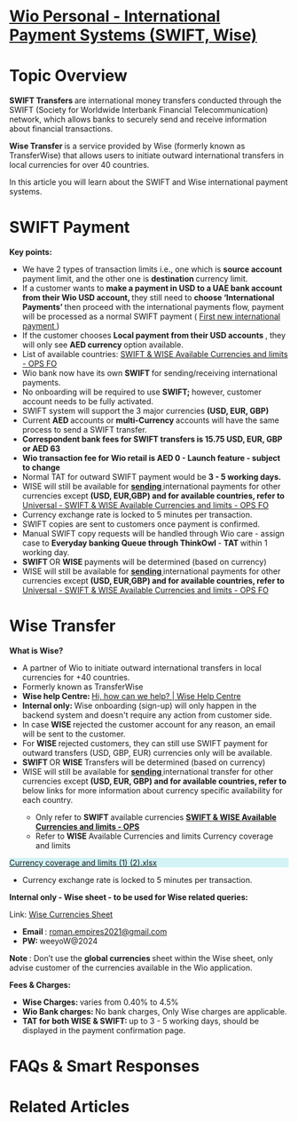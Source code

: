 # [Wio Personal - International Payment Systems (SWIFT, Wise)](https://app.getguru.com/card/iARzkLBT/Wio-Personal-International-Payment-Systems-SWIFT-Wise)

<p class="ghq-card-content__paragraph ghq-is-empty" data-ghq-card-content-type="paragraph">
</p>
<h1 class="ghq-card-content__large-heading" data-ghq-card-content-type="LARGE_HEADING">
 Topic Overview
</h1>
<p class="ghq-card-content__paragraph" data-ghq-card-content-type="paragraph">
 <strong class="ghq-card-content__bold" data-ghq-card-content-type="BOLD">
  SWIFT Transfers
 </strong>
 are international money transfers conducted through the SWIFT (Society for Worldwide Interbank Financial Telecommunication) network, which allows banks to securely send and receive information about financial transactions.
</p>
<p class="ghq-card-content__paragraph" data-ghq-card-content-type="paragraph">
 <strong class="ghq-card-content__bold" data-ghq-card-content-type="BOLD">
  Wise Transfer
 </strong>
 is a service provided by Wise (formerly known as TransferWise) that allows users to initiate outward international transfers in local currencies for over 40 countries.
</p>
<p class="ghq-card-content__paragraph" data-ghq-card-content-type="paragraph">
 In this article you will learn about the SWIFT and Wise international payment systems.
</p>
<p class="ghq-card-content__paragraph ghq-is-empty" data-ghq-card-content-type="paragraph">
</p>
<h1 class="ghq-card-content__large-heading" data-ghq-card-content-type="LARGE_HEADING">
 SWIFT Payment
</h1>
<p class="ghq-card-content__paragraph" data-ghq-card-content-type="paragraph">
 <strong class="ghq-card-content__bold" data-ghq-card-content-type="BOLD">
  Key points:
 </strong>
</p>
<ul class="ghq-card-content__bulleted-list" data-ghq-card-content-type="BULLETED_LIST">
 <li class="ghq-card-content__bulleted-list-item" data-ghq-card-content-type="BULLETED_LIST_ITEM">
  We have 2 types of transaction limits i.e., one which is
  <strong class="ghq-card-content__bold" data-ghq-card-content-type="BOLD">
   source account
  </strong>
  payment limit, and the other one is
  <strong class="ghq-card-content__bold" data-ghq-card-content-type="BOLD">
   destination
  </strong>
  currency limit.
 </li>
 <li class="ghq-card-content__bulleted-list-item" data-ghq-card-content-type="BULLETED_LIST_ITEM">
  If a customer wants to
  <strong class="ghq-card-content__bold" data-ghq-card-content-type="BOLD">
   make a payment in USD to a UAE bank account from their Wio USD account,
  </strong>
  they still need to
  <strong class="ghq-card-content__bold" data-ghq-card-content-type="BOLD">
   choose ‘International Payments’
  </strong>
  then proceed with the international payments flow, payment will be processed as a normal SWIFT payment (
  <a class="ghq-card-content__link" data-ghq-card-content-type="LINK" href="https://wiobank.atlassian.net/wiki/spaces/ADQFS/pages/552894469/Local+International+Transfers+Payment+Gateways-+Ops+FO#First-new-international-payment" rel="noopener noreferrer" target="_blank">
   First new international payment
  </a>
  )
 </li>
 <li class="ghq-card-content__bulleted-list-item" data-ghq-card-content-type="BULLETED_LIST_ITEM">
  If the customer chooses
  <strong class="ghq-card-content__bold" data-ghq-card-content-type="BOLD">
   Local payment from their USD accounts
  </strong>
  , they will only see
  <strong class="ghq-card-content__bold" data-ghq-card-content-type="BOLD">
   AED currency
  </strong>
  option available.
 </li>
 <li class="ghq-card-content__bulleted-list-item" data-ghq-card-content-type="BULLETED_LIST_ITEM">
  List of available countries:
  <a class="ghq-card-content__link" data-ghq-card-content-type="LINK" href="https://wiobank.atlassian.net/wiki/spaces/wpediasme/pages/768770260" rel="noopener noreferrer" target="_blank">
   SWIFT &amp; WISE Available Currencies and limits - OPS FO
  </a>
 </li>
 <li class="ghq-card-content__bulleted-list-item" data-ghq-card-content-type="BULLETED_LIST_ITEM">
  Wio bank now have its own
  <strong class="ghq-card-content__bold" data-ghq-card-content-type="BOLD">
   SWIFT
  </strong>
  for sending/receiving international payments.
 </li>
 <li class="ghq-card-content__bulleted-list-item" data-ghq-card-content-type="BULLETED_LIST_ITEM">
  No onboarding will be required to use
  <strong class="ghq-card-content__bold" data-ghq-card-content-type="BOLD">
   SWIFT;
  </strong>
  however, customer account needs to be fully activated.
 </li>
 <li class="ghq-card-content__bulleted-list-item" data-ghq-card-content-type="BULLETED_LIST_ITEM">
  SWIFT system will support the 3 major currencies
  <strong class="ghq-card-content__bold" data-ghq-card-content-type="BOLD">
   (USD, EUR, GBP)
  </strong>
 </li>
 <li class="ghq-card-content__bulleted-list-item" data-ghq-card-content-type="BULLETED_LIST_ITEM">
  Current
  <strong class="ghq-card-content__bold" data-ghq-card-content-type="BOLD">
   AED
  </strong>
  accounts or
  <strong class="ghq-card-content__bold" data-ghq-card-content-type="BOLD">
   multi-Currency
  </strong>
  accounts will have the same process to send a SWIFT transfer.
 </li>
 <li class="ghq-card-content__bulleted-list-item" data-ghq-card-content-type="BULLETED_LIST_ITEM">
  <strong class="ghq-card-content__bold" data-ghq-card-content-type="BOLD">
   Correspondent bank fees for SWIFT transfers is 15.75 USD, EUR, GBP or AED 63
  </strong>
 </li>
 <li class="ghq-card-content__bulleted-list-item" data-ghq-card-content-type="BULLETED_LIST_ITEM">
  <strong class="ghq-card-content__bold" data-ghq-card-content-type="BOLD">
   Wio transaction fee for Wio retail is AED 0 - Launch feature - subject to change
  </strong>
 </li>
 <li class="ghq-card-content__bulleted-list-item" data-ghq-card-content-type="BULLETED_LIST_ITEM">
  Normal TAT for outward SWIFT payment would be
  <strong class="ghq-card-content__bold" data-ghq-card-content-type="BOLD">
   3 - 5 working days.
  </strong>
 </li>
 <li class="ghq-card-content__bulleted-list-item" data-ghq-card-content-type="BULLETED_LIST_ITEM">
  WISE will still be available for
  <strong class="ghq-card-content__bold" data-ghq-card-content-type="BOLD">
   <u class="ghq-card-content__underline" data-ghq-card-content-type="UNDERLINE" style="text-decoration:underline">
    sending
   </u>
  </strong>
  international payments for other currencies except
  <strong class="ghq-card-content__bold" data-ghq-card-content-type="BOLD">
   (USD, EUR,GBP) and for available countries, refer to
  </strong>
  <a class="ghq-card-content__link" data-ghq-card-content-type="LINK" href="https://wiobank.atlassian.net/wiki/spaces/wpediasme/pages/768770260" rel="noopener noreferrer" target="_blank">
   Universal - SWIFT &amp; WISE Available Currencies and limits - OPS FO
  </a>
 </li>
 <li class="ghq-card-content__bulleted-list-item" data-ghq-card-content-type="BULLETED_LIST_ITEM">
  Currency exchange rate is locked to 5 minutes per transaction.
 </li>
 <li class="ghq-card-content__bulleted-list-item" data-ghq-card-content-type="BULLETED_LIST_ITEM">
  SWIFT copies are sent to customers once payment is confirmed.
 </li>
 <li class="ghq-card-content__bulleted-list-item" data-ghq-card-content-type="BULLETED_LIST_ITEM">
  Manual SWIFT copy requests will be handled through Wio care - assign case to
  <strong class="ghq-card-content__bold" data-ghq-card-content-type="BOLD">
   Everyday banking Queue through ThinkOwl
  </strong>
  -
  <strong class="ghq-card-content__bold" data-ghq-card-content-type="BOLD">
   TAT
  </strong>
  within 1 working day.
 </li>
 <li class="ghq-card-content__bulleted-list-item" data-ghq-card-content-type="BULLETED_LIST_ITEM">
  <strong class="ghq-card-content__bold" data-ghq-card-content-type="BOLD">
   SWIFT
  </strong>
  OR
  <strong class="ghq-card-content__bold" data-ghq-card-content-type="BOLD">
   WISE
  </strong>
  payments will be determined (based on currency)
 </li>
 <li class="ghq-card-content__bulleted-list-item" data-ghq-card-content-type="BULLETED_LIST_ITEM">
  WISE will still be available for
  <strong class="ghq-card-content__bold" data-ghq-card-content-type="BOLD">
   <u class="ghq-card-content__underline" data-ghq-card-content-type="UNDERLINE" style="text-decoration:underline">
    sending
   </u>
  </strong>
  international payments for other currencies except
  <strong class="ghq-card-content__bold" data-ghq-card-content-type="BOLD">
   (USD, EUR,GBP) and for available countries, refer to
  </strong>
  <a class="ghq-card-content__link" data-ghq-card-content-type="LINK" href="https://wiobank.atlassian.net/wiki/spaces/wpediasme/pages/768770260" rel="noopener noreferrer" target="_blank">
   Universal - SWIFT &amp; WISE Available Currencies and limits - OPS FO
  </a>
 </li>
</ul>
<p class="ghq-card-content__paragraph ghq-is-empty" data-ghq-card-content-type="paragraph">
</p>
<h1 class="ghq-card-content__large-heading" data-ghq-card-content-type="LARGE_HEADING">
 Wise Transfer
</h1>
<p class="ghq-card-content__paragraph" data-ghq-card-content-type="paragraph">
 <strong class="ghq-card-content__bold" data-ghq-card-content-type="BOLD">
  What is Wise?
 </strong>
</p>
<ul class="ghq-card-content__bulleted-list" data-ghq-card-content-type="BULLETED_LIST">
 <li class="ghq-card-content__bulleted-list-item" data-ghq-card-content-type="BULLETED_LIST_ITEM">
  A partner of Wio to initiate outward international transfers in local currencies for +40 countries.
 </li>
 <li class="ghq-card-content__bulleted-list-item" data-ghq-card-content-type="BULLETED_LIST_ITEM">
  Formerly known as TransferWise
 </li>
 <li class="ghq-card-content__bulleted-list-item" data-ghq-card-content-type="BULLETED_LIST_ITEM">
  <strong class="ghq-card-content__bold" data-ghq-card-content-type="BOLD">
   Wise help Centre:
  </strong>
  <a class="ghq-card-content__link" data-ghq-card-content-type="LINK" href="https://wise.com/help/" rel="noopener noreferrer" target="_blank">
   Hi, how can we help? | Wise Help Centre
  </a>
 </li>
 <li class="ghq-card-content__bulleted-list-item" data-ghq-card-content-type="BULLETED_LIST_ITEM">
  <strong class="ghq-card-content__bold" data-ghq-card-content-type="BOLD">
   Internal only:
  </strong>
  Wise onboarding (sign-up) will only happen in the backend system and doesn't require any action from customer side.
 </li>
 <li class="ghq-card-content__bulleted-list-item" data-ghq-card-content-type="BULLETED_LIST_ITEM">
  In case
  <strong class="ghq-card-content__bold" data-ghq-card-content-type="BOLD">
   WISE
  </strong>
  rejected the customer account for any reason, an email will be sent to the customer.
 </li>
 <li class="ghq-card-content__bulleted-list-item" data-ghq-card-content-type="BULLETED_LIST_ITEM">
  For
  <strong class="ghq-card-content__bold" data-ghq-card-content-type="BOLD">
   WISE
  </strong>
  rejected customers, they can still use SWIFT payment for outward transfers (USD, GBP, EUR) currencies only will be available.
 </li>
 <li class="ghq-card-content__bulleted-list-item" data-ghq-card-content-type="BULLETED_LIST_ITEM">
  <strong class="ghq-card-content__bold" data-ghq-card-content-type="BOLD">
   SWIFT
  </strong>
  OR
  <strong class="ghq-card-content__bold" data-ghq-card-content-type="BOLD">
   WISE
  </strong>
  Transfers will be determined (based on currency)
 </li>
 <li class="ghq-card-content__bulleted-list-item" data-ghq-card-content-type="BULLETED_LIST_ITEM">
  WISE will still be available for
  <strong class="ghq-card-content__bold" data-ghq-card-content-type="BOLD">
   <u class="ghq-card-content__underline" data-ghq-card-content-type="UNDERLINE" style="text-decoration:underline">
    sending
   </u>
  </strong>
  international transfer for other currencies except
  <strong class="ghq-card-content__bold" data-ghq-card-content-type="BOLD">
   (USD, EUR, GBP) and for available countries, refer to
  </strong>
  below links for more information about currency specific availability for each country.
 </li>
 <ul class="ghq-card-content__bulleted-list" data-ghq-card-content-type="BULLETED_LIST">
  <li class="ghq-card-content__bulleted-list-item" data-ghq-card-content-type="BULLETED_LIST_ITEM">
   Only refer to
   <strong class="ghq-card-content__bold" data-ghq-card-content-type="BOLD">
    SWIFT
   </strong>
   available currencies
   <a class="ghq-card-content__link" data-ghq-card-content-type="LINK" href="https://wiobank.atlassian.net/l/cp/4y79QzZQ" rel="noopener noreferrer" target="_blank">
    <strong class="ghq-card-content__bold" data-ghq-card-content-type="BOLD">
     SWIFT &amp; WISE Available Currencies and limits - OPS
    </strong>
   </a>
  </li>
  <li class="ghq-card-content__bulleted-list-item" data-ghq-card-content-type="BULLETED_LIST_ITEM">
   Refer to
   <strong class="ghq-card-content__bold" data-ghq-card-content-type="BOLD">
    WISE
   </strong>
   Available Currencies and limits Currency coverage and limits
  </li>
 </ul>
</ul>
<section class="ghq-card-content__callout" data-ghq-card-content-type="CALLOUT" data-ghq-color="blue" style="background-color: #00bcd62b;">
 <p class="ghq-card-content__paragraph" data-ghq-card-content-type="paragraph">
  <a class="ghq-card-content__file" data-ghq-card-content-filename="undefined" data-ghq-card-content-type="FILE" href="https://content.api.getguru.com/files/view/1061f418-169b-49f7-adbe-24deee2e292b" rel="noopener noreferrer" target="_blank">
   Currency coverage and limits (1) (2).xlsx
  </a>
 </p>
</section>
<p class="ghq-card-content__paragraph" data-ghq-card-content-type="paragraph">
</p>
<ul class="ghq-card-content__bulleted-list" data-ghq-card-content-type="BULLETED_LIST">
 <li class="ghq-card-content__bulleted-list-item" data-ghq-card-content-type="BULLETED_LIST_ITEM">
  Currency exchange rate is locked to 5 minutes per transaction.
 </li>
</ul>
<p class="ghq-card-content__paragraph" data-ghq-card-content-type="paragraph">
 <strong class="ghq-card-content__bold" data-ghq-card-content-type="BOLD">
  Internal only - Wise sheet - to be used for Wise related queries:
 </strong>
</p>
<p class="ghq-card-content__paragraph" data-ghq-card-content-type="paragraph">
 Link:
 <a class="ghq-card-content__link" data-ghq-card-content-type="LINK" href="https://docs.google.com/spreadsheets/d/1N4OXPTL9VwQbvMmz66UUUdyAS_euKiTObSORF-A3qFE/edit#gid=1340615662" rel="noopener noreferrer" target="_blank">
  Wise Currencies Sheet
 </a>
</p>
<ul class="ghq-card-content__bulleted-list" data-ghq-card-content-type="BULLETED_LIST">
 <li class="ghq-card-content__bulleted-list-item" data-ghq-card-content-type="BULLETED_LIST_ITEM">
  <strong class="ghq-card-content__bold" data-ghq-card-content-type="BOLD">
   Email
  </strong>
  :
  <a class="ghq-card-content__link" data-ghq-card-content-type="LINK" href="mailto:roman.empires2021@gmail.com">
   roman.empires2021@gmail.com
  </a>
 </li>
 <li class="ghq-card-content__bulleted-list-item" data-ghq-card-content-type="BULLETED_LIST_ITEM">
  <strong class="ghq-card-content__bold" data-ghq-card-content-type="BOLD">
   PW:
  </strong>
  weeyoW@2024
 </li>
</ul>
<p class="ghq-card-content__paragraph" data-ghq-card-content-type="paragraph">
 <strong class="ghq-card-content__bold" data-ghq-card-content-type="BOLD">
  Note
 </strong>
 : Don’t use the
 <strong class="ghq-card-content__bold" data-ghq-card-content-type="BOLD">
  global currencies
 </strong>
 sheet within the Wise sheet, only advise customer of the currencies available in the Wio application.
</p>
<p class="ghq-card-content__paragraph" data-ghq-card-content-type="paragraph">
 <strong class="ghq-card-content__bold" data-ghq-card-content-type="BOLD">
  Fees &amp; Charges:
 </strong>
</p>
<ul class="ghq-card-content__bulleted-list" data-ghq-card-content-type="BULLETED_LIST">
 <li class="ghq-card-content__bulleted-list-item" data-ghq-card-content-type="BULLETED_LIST_ITEM">
  <strong class="ghq-card-content__bold" data-ghq-card-content-type="BOLD">
   Wise Charges:
  </strong>
  varies
  <strong class="ghq-card-content__bold" data-ghq-card-content-type="BOLD">
  </strong>
  from 0.40% to 4.5%
 </li>
 <li class="ghq-card-content__bulleted-list-item" data-ghq-card-content-type="BULLETED_LIST_ITEM">
  <strong class="ghq-card-content__bold" data-ghq-card-content-type="BOLD">
   Wio Bank charges:
  </strong>
  No bank charges, Only Wise charges are applicable.
 </li>
 <li class="ghq-card-content__bulleted-list-item" data-ghq-card-content-type="BULLETED_LIST_ITEM">
  <strong class="ghq-card-content__bold" data-ghq-card-content-type="BOLD">
   TAT for both WISE &amp; SWIFT:
  </strong>
  up to 3 - 5 working days, should be displayed in the payment confirmation page.
 </li>
</ul>
<p class="ghq-card-content__paragraph ghq-is-empty" data-ghq-card-content-type="paragraph">
</p>
<p class="ghq-card-content__paragraph ghq-is-empty" data-ghq-card-content-type="paragraph">
</p>
<h1 class="ghq-card-content__large-heading" data-ghq-card-content-type="LARGE_HEADING">
 FAQs &amp; Smart Responses
</h1>
<h1 class="ghq-card-content__large-heading" data-ghq-card-content-type="LARGE_HEADING">
</h1>
<h1 class="ghq-card-content__large-heading" data-ghq-card-content-type="LARGE_HEADING">
 Related Articles
</h1>
<p class="ghq-card-content__paragraph ghq-is-empty" data-ghq-card-content-type="paragraph">
</p>
